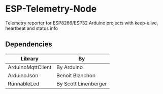 # ESP-Telemetry-Node

Telemetry reporter for ESP8266/ESP32 Arduino projects with keep-alive, heartbeat and status info

## Dependencies

| Library           | By                   |
| ----------------- | -------------------- |
| ArduinoMqttClient | By Arduino           |
| ArduinoJson       | Benoit Blanchon      |
| RunnableLed       | By Scott Linenberger |
